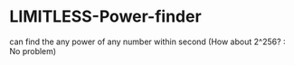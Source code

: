 # LIMITLESS-Power-finder
can find the any power of any number within second (How about 2^256? : No problem) 
